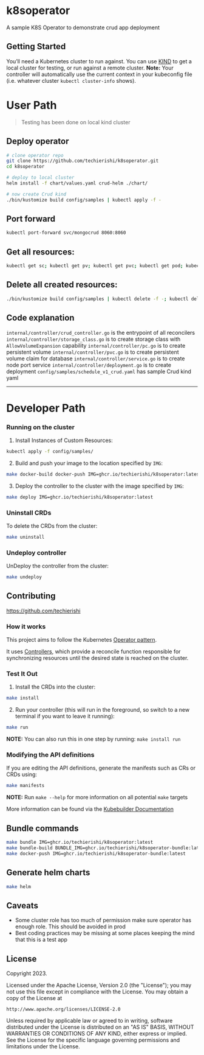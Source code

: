 # k8soperator
A sample K8S Operator to demonstrate crud app deployment 

## Getting Started
You’ll need a Kubernetes cluster to run against. You can use [KIND](https://sigs.k8s.io/kind) to get a local cluster for testing, or run against a remote cluster.
**Note:** Your controller will automatically use the current context in your kubeconfig file (i.e. whatever cluster `kubectl cluster-info` shows).


# User Path

> Testing has been done on local kind cluster

## Deploy operator

```sh
# clone operator repo
git clone https://github.com/techierishi/k8soperator.git
cd k8soperator

# deploy to local cluster
helm install -f chart/values.yaml crud-helm ./chart/

# now create Crud kind
./bin/kustomize build config/samples | kubectl apply -f -
```

## Port forward

```sh
kubectl port-forward svc/mongocrud 8060:8060
```

## Get all resources:

```sh
kubectl get sc; kubectl get pv; kubectl get pvc; kubectl get pod; kubectl get service 
```

## Delete all created resources:

```sh
./bin/kustomize build config/samples | kubectl delete -f -; kubectl delete sc crud-storage-class; kubectl delete pv crud-pv
```

## Code explanation

`internal/controller/crud_controller.go` is the entrypoint of all reconcilers
`internal/controller/storage_class.go` is to create storage class with `AllowVolumeExpansion` capability
`internal/controller/pc.go` is to create persistent volume
`internal/controller/pvc.go` is to create persistent volume claim for database
`internal/controller/service.go` is to create node port service
`internal/controller/deployment.go` is to create deployment
`config/samples/schedule_v1_crud.yaml` has sample Crud kind yaml


---

# Developer Path

### Running on the cluster
1. Install Instances of Custom Resources:

```sh
kubectl apply -f config/samples/
```

2. Build and push your image to the location specified by `IMG`:

```sh
make docker-build docker-push IMG=ghcr.io/techierishi/k8soperator:latest
```

3. Deploy the controller to the cluster with the image specified by `IMG`:

```sh
make deploy IMG=ghcr.io/techierishi/k8soperator:latest
```

### Uninstall CRDs
To delete the CRDs from the cluster:

```sh
make uninstall
```

### Undeploy controller
UnDeploy the controller from the cluster:

```sh
make undeploy
```

## Contributing
https://github.com/techierishi

### How it works
This project aims to follow the Kubernetes [Operator pattern](https://kubernetes.io/docs/concepts/extend-kubernetes/operator/).

It uses [Controllers](https://kubernetes.io/docs/concepts/architecture/controller/),
which provide a reconcile function responsible for synchronizing resources until the desired state is reached on the cluster.

### Test It Out
1. Install the CRDs into the cluster:

```sh
make install
```

2. Run your controller (this will run in the foreground, so switch to a new terminal if you want to leave it running):

```sh
make run
```

**NOTE:** You can also run this in one step by running: `make install run`

### Modifying the API definitions
If you are editing the API definitions, generate the manifests such as CRs or CRDs using:

```sh
make manifests
```

**NOTE:** Run `make --help` for more information on all potential `make` targets

More information can be found via the [Kubebuilder Documentation](https://book.kubebuilder.io/introduction.html)


## Bundle commands

```sh
make bundle IMG=ghcr.io/techierishi/k8soperator:latest
make bundle-build BUNDLE_IMG=ghcr.io/techierishi/k8soperator-bundle:latest
make docker-push IMG=ghcr.io/techierishi/k8soperator-bundle:latest

```

## Generate helm charts

```sh
make helm
```

## Caveats

- Some cluster role has too much of permission make sure operator has enough role. This should be avoided in prod 
- Best coding practices may be missing at some places keeping the mind that this is a test app


## License

Copyright 2023.

Licensed under the Apache License, Version 2.0 (the "License");
you may not use this file except in compliance with the License.
You may obtain a copy of the License at

    http://www.apache.org/licenses/LICENSE-2.0

Unless required by applicable law or agreed to in writing, software
distributed under the License is distributed on an "AS IS" BASIS,
WITHOUT WARRANTIES OR CONDITIONS OF ANY KIND, either express or implied.
See the License for the specific language governing permissions and
limitations under the License.

